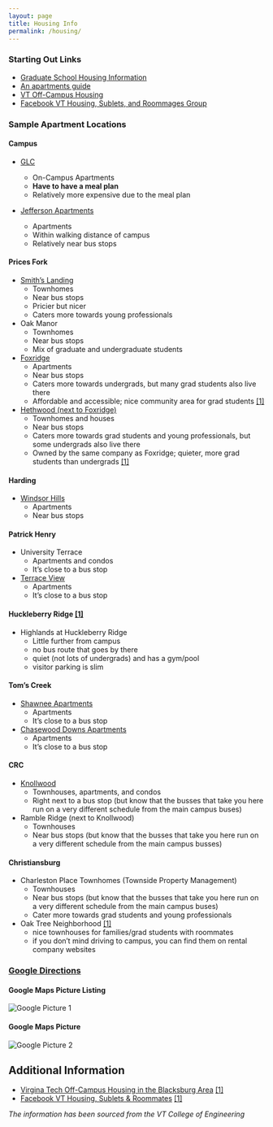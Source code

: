 ```yaml
---
layout: page
title: Housing Info
permalink: /housing/
---
```


### <a name="StartingOutLinks"></a>Starting Out Links<a href="#StartingOutLinks"><i class="fa fa-link" aria-hidden="true"></i></a>

- [Graduate School Housing Information](https://graduateschool.vt.edu/student-life/housing.html)
- [An apartments guide](https://apartmentsinblacksburg.com/)
- [VT Off-Campus Housing](https://www.techoffcampus.com)
- [Facebook VT Housing, Sublets, and Roommages Group](https://facebook.com/groups/361159194086916)

### <a name="SampleApartmentLocations"></a>Sample Apartment Locations<a href="#SampleApartmentLocations"><i class="fa fa-link" aria-hidden="true"></i></a>

#### <a name="Campus"></a>Campus<a href="#Campus"><i class="fa fa-link" aria-hidden="true"></i></a>

- [GLC](https://www.graduatelifecenter.vt.edu/)
	- On-Campus Apartments
	- __Have to have a meal plan__
	- Relatively more expensive due to the meal plan

- [Jefferson Apartments](https://www.jeffersonapt.com)
	- Apartments
	- Within walking distance of campus
	- Relatively near bus stops

#### <a name="PricesFork"></a>Prices Fork<a href="#PricesFork"><i class="fa fa-link" aria-hidden="true"></i></a>

- [Smith’s Landing](https://www.SmithsLandingApartments.com)
	- Townhomes
	- Near bus stops
	- Pricier but nicer
	- Caters more towards young professionals
- Oak Manor
	- Townhomes
	- Near bus stops
	- Mix of graduate and undergraduate students
- [Foxridge](https://www.FoxridgeLiving.com)
	- Apartments
	- Near bus stops
	- Caters more towards undergrads, but many grad students also live there
	- Affordable and accessible; nice community area for grad students <a href="#Reference1">[1]</a>
- [Hethwood (next to Foxridge)](https://www.HethwoodLiving.com)
	- Townhomes and houses
	- Near bus stops
	- Caters more towards grad students and young professionals, but some undergrads also live there
	- Owned by the same company as Foxridge; quieter, more grad students than undergrads <a href="#Reference1">[1]</a>

#### <a name="Harding"></a>Harding<a href="#Harding"><i class="fa fa-link" aria-hidden="true"></i></a>

- [Windsor Hills](https://www.windsorhillsapat.net)
	- Apartments
	- Near bus stops

#### <a name="PatrickHenry"></a>Patrick Henry<a href="#PatrickHenry"><i class="fa fa-link" aria-hidden="true"></i></a>

- University Terrace
	- Apartments and condos
	- It’s close to a bus stop
- [Terrace View](https://www.terraceviewapartments.com)
	- Apartments
	- It’s close to a bus stop

#### <a name="HuckleberryRidge"></a>Huckleberry Ridge <a href="#Reference1">[1]</a> <a href="#HuckleberryRidge"><i class="fa fa-link" aria-hidden="true"></i></a>

- Highlands at Huckleberry Ridge
	- Little further from campus
	- no bus route that goes by there
	- quiet (not lots of undergrads) and has a gym/pool
	- visitor parking is slim

#### <a name="TomsCreek"></a>Tom’s Creek<a href="#TomsCreek"><i class="fa fa-link" aria-hidden="true"></i></a>

- [Shawnee Apartments](https://www.cmgleasing.com)
	- Apartments
	- It’s close to a bus stop
- [Chasewood Downs Apartments](https://www.cmgleasing.com)
	- Apartments
	- It’s close to a bus stop

#### <a name="CRC"></a>CRC<a href="#CRC"><i class="fa fa-link" aria-hidden="true"></i></a>

- [Knollwood](https://www.cmgleasing.com)
	- Townhouses, apartments, and condos
	- Right next to a bus stop (but know that the busses that take you here run on a very different schedule from the main campus buses)
- Ramble Ridge (next to Knollwood)
	- Townhouses
	- Near bus stops (but know that the busses that take you here run on a very different schedule from the main campus busses)

#### <a name="Christiansburg"></a>Christiansburg<a href="#Christiansburg"><i class="fa fa-link" aria-hidden="true"></i></a>

- Charleston Place Townhomes (Townside Property Management)
	- Townhouses
	- Near bus stops (but know that the busses that take you here run on a very different schedule from the main campus buses)
	- Cater more towards grad students and young professionals
- Oak Tree Neighborhood <a href="#Reference1">[1]</a>
	- nice townhouses for families/grad students with roommates
	- if you don’t mind driving to campus, you can find them on rental company websites

### <a name="GoogleDirections"></a>[Google Directions](https://www.google.com/maps/dir/Windsor+Hills+Apartments/University+Terrace,+Blacksburg,+VA+24060/Terrace+View+Apartments/Chasewood+Downs+Apartments/Shawnee+Apartments/Smith's+Landing+Apartments/Oak+Manor,+Blacksburg,+VA/Foxridge+Colleate+Apartment+Homes/Charleston+Ln,+Christiansburg,+VA+24073/The+Reserve+at+Knollwood/@37.1922824,-80.4953426,12z/data=!3m1!4b1!4m62!4m61!1m5!1m1!1s0x884d958fb6ccb271:0x1b46263e584a6208!2m2!1d-80.3970311!2d37.2394331!1m5!1m1!1s0x884d957b5b6e810b:0x4530cada7d65c0d!2m2!1d-80.4204391!2d37.244557!1m5!1m1!1s0x884d956428ac6aed:0x3f5d409de35b8a38!2m2!1d-80.4258046!2d37.2439206!1m5!1m1!1s0x884d95678fdc0835:0xdb6652fa53bcaf71!2m2!1d-80.4312741!2d37.2422128!1m5!1m1!1s0x884d955d3e34b6cb:0x2d51f7eb58df0fa8!2m2!1d-80.4332636!2d37.2420793!1m5!1m1!1s0x884d953a23a80731:0x67481b327babe499!2m2!1d-80.4418296!2d37.2241193!1m5!1m1!1s0x884d9531a7d95033:0x8dd46239a01f33f2!2m2!1d-80.4472739!2d37.2231839!1m5!1m1!1s0x884d952c9e50121d:0x7fe981409c85182a!2m2!1d-80.4527595!2d37.2171116!1m5!1m1!1s0x884d93bc935f9cd1:0xa6fa0fee1bc2364a!2m2!1d-80.397512!2d37.138387!1m5!1m1!1s0x884d945475ea6a7f:0xb8cc1d741d71c195!2m2!1d-80.4047298!2d37.2029514!3e0)<a href="#GoogleDirections"><i class="fa fa-link" aria-hidden="true"></i></a>

#### <a name="GoogleMapsPictureListing"></a>Google Maps Picture Listing<a href="#GoogleMapsPictureListing"><i class="fa fa-link" aria-hidden="true"></i></a>

![Google Picture 1](../assets/imgs/housing_google_pic_1.png?raw=true)

#### <a name="GoogleMapsPicture"></a>Google Maps Picture<a href="#GoogleMapsPicture"><i class="fa fa-link" aria-hidden="true"></i></a>

![Google Picture 2](../assets/imgs/housing_google_pic_2.png?raw=true)

## <a name="AdditionalInfo"></a>Additional Information<a href="#AdditionalInfo"><i class="fa fa-link" aria-hidden="true"></i></a>

* <a href="https://www.techoffcampus.com/">Virgina Tech Off-Campus Housing in the Blacksburg Area</a> <a href="#Reference1">[1]</a>
* <a href="https://www.facebook.com/groups/361159194086916/">Facebook VT Housing, Sublets & Roommates</a> <a href="#Reference1">[1]</a>

<p><a name="Reference1"></a><i>The information has been sourced from the VT College of Engineering</i></p>